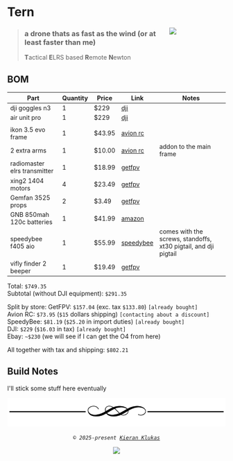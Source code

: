 # Tern

<img src="https://cachet.dunkirk.sh/emojis/tern/r" width="130" align="right">

> ### a drone thats as fast as the wind (or at least faster than me)
> **T**actical **E**LRS based **R**emote **N**ewton

## BOM

| Part | Quantity | Price | Link | Notes |
| --- | --- | --- | --- | --- |
| dji goggles n3 | 1 | $229 | [dji](https://store.dji.com/product/dji-goggles-3-refurbished-unit?from=pages-refurbished&vid=182571) | |
| air unit pro | 1 | $229 | [dji](https://store.dji.com/product/dji-o4-air-unit-pro?vid=180741&from=search-result-v2&position=0&total_result=20) | |
| | | | | |
| ikon 3.5 evo frame | 1 | $43.95 | [avion rc](https://avionrc.com/products/Nexa-3.5-EVO-PRO-Frame-Kit-.html) | |
| 2 extra arms | 1 | $10.00 | [avion rc](https://avionrc.com/products/Nexa-3.5-EVO-PRO-Frame-Kit-.html) | addon to the main frame |
| radiomaster elrs transmitter | 1 | $18.99 | [getfpv](https://www.getfpv.com/radiomaster-rp1-v2-expresslrs-2-4ghz-nano-receiver-w-65mm-ufl-t-antenna.html) | |
| xing2 1404 motors | 4 | $23.49 | [getfpv](https://www.getfpv.com/iflight-xing2-1404-3000kv-3800kv-4600kv-toothpick-motor.html) | |
| Gemfan 3525 props | 2 | $3.49 | [getfpv](https://www.getfpv.com/gemfan-3525-hurricane-3-blade-propeller-w-m5-adapters-set-of-4-1-5mm.html) | |
| GNB 850mah 120c batteries | 1 | $41.99 | [amazon](https://www.amazon.com/dp/B0B68MV9LD) | |
| speedybee f405 aio | 1 | $55.99 | [speedybee](https://www.speedybee.com/speedybee-f405-aio-40a-bluejay-25-5x25-5-3-6s-flight-controller/) | comes with the screws, standoffs, xt30 pigtail, and dji pigtail |
| vifly finder 2 beeper | 1 | $19.49 | [getfpv](https://www.getfpv.com/vifly-finder-2-drone-buzzer.html) | |

Total: `$749.35`  
Subtotal (without DJI equipment): `$291.35`  

Split by store:
GetFPV: `$157.04` (exc. tax `$133.80`) `[already bought]`  
Avion RC: `$73.95` (`$15` dollars shipping) `[contacting about a discount]`  
SpeedyBee: `$81.19` (`$25.20` in import duties) `[already bought]`  
DJI: `$229` (`$16.03` in tax) `[already bought]`  
Ebay: `~$230` (we will see if I can get the O4 from here)  

All together with tax and shipping: `$802.21`

## Build Notes

I'll stick some stuff here eventually

<p align="center">
	<img src="https://raw.githubusercontent.com/taciturnaxolotl/carriage/master/.github/images/line-break.svg" />
</p>

<p align="center">
	<i><code>&copy 2025-present <a href="https://github.com/taciturnaxolotl">Kieran Klukas</a></code></i>
</p>

<p align="center">
	<a href="https://github.com/taciturnaxolotl/tern/blob/master/LICENSE.md"><img src="https://img.shields.io/static/v1.svg?style=for-the-badge&label=License&message=MIT&logoColor=d9e0ee&colorA=363a4f&colorB=b7bdf8"/></a>
</p>
